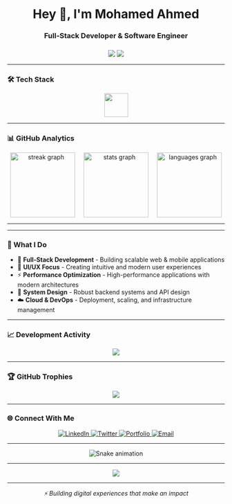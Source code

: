 <h1 align="center">Hey 👋, I'm Mohamed Ahmed</h1>
<h3 align="center">Full-Stack Developer & Software Engineer</h3>

###

<div align="center">
  <img src="https://visitor-badge.laobi.icu/badge?page_id=Mohamed4P.Mohamed4P&left_text=Profile%20Views"  />
  <img src="https://img.shields.io/github/followers/Mohamed4P?label=Followers&style=social"  />
</div>

---

### 🛠️ Tech Stack

<div align="center">
  <img src="https://skillicons.dev/icons?i=react,nextjs,typescript,javascript,nodejs,nestjs,tailwind,redux,graphql,go,rust,python,php,mysql,postgres,oracle,aws,docker,linux,nginx,git,github,figma" height="55" />
</div>

---

### 📊 GitHub Analytics

<div align="center" style="display: flex; gap: 20px; justify-content: center; flex-wrap: wrap;">
  <img src="https://streak-stats.demolab.com?user=Mohamed4P&theme=dracula&hide_border=true&background=0D1117" height="150" alt="streak graph" />
  <img src="https://github-readme-stats.vercel.app/api?username=Mohamed4P&hide_title=true&hide_rank=false&show_icons=true&include_all_commits=true&count_private=true&disable_animations=false&theme=dracula&locale=en&hide_border=true&bg_color=0D1117" height="150" alt="stats graph" />
  <img src="https://github-readme-stats.vercel.app/api/top-langs?username=Mohamed4P&locale=en&hide_title=false&layout=compact&card_width=320&langs_count=6&theme=dracula&hide_border=true&bg_color=0D1117" height="150" alt="languages graph" />
</div>

---


---

### 🎯 What I Do

- 💼 **Full-Stack Development** - Building scalable web & mobile applications
- 🎨 **UI/UX Focus** - Creating intuitive and modern user experiences  
- ⚡ **Performance Optimization** - High-performance applications with modern architectures
- 🔧 **System Design** - Robust backend systems and API design
- ☁️ **Cloud & DevOps** - Deployment, scaling, and infrastructure management

---

### 📈 Development Activity

<!-- GitHub Activity Graph -->
<div align="center">
  <img src="https://github-readme-activity-graph.vercel.app/graph?username=Mohamed4P&custom_title=Mohamed's%20GitHub%20Activity&theme=dracula&bg_color=0D1117&hide_border=true&line=BD93F9&point=FFFFFF&area_color=BD93F9&area=true" />
</div>

---

### 🏆 GitHub Trophies

<div align="center">
  <img src="https://github-profile-trophy.vercel.app/?username=Mohamed4P&theme=dracula&no-frame=true&no-bg=false&margin-w=4&row=2&column=4" />
</div>

---

### 🌐 Connect With Me

<div align="center">
  <a href="[https://linkedin.com/in/Mohamed Ahmed](https://www.linkedin.com/in/mohamed-ahmed-b33872340?utm_source=share&utm_campaign=share_via&utm_content=profile&utm_medium=android_app)" target="_blank">
    <img src="https://img.shields.io/badge/LinkedIn-0077B5?style=for-the-badge&logo=linkedin&logoColor=white" alt="LinkedIn"/>
  </a>
  <a href="https://twitter.com/your-profile](https://x.com/skip_f4_now" target="_blank">
    <img src="https://img.shields.io/badge/Twitter-1DA1F2?style=for-the-badge&logo=twitter&logoColor=white" alt="Twitter"/>
  </a>
  <a href="https://portfolio-yourname.vercel.app" target="_blank">
    <img src="https://img.shields.io/badge/Portfolio-FF7139?style=for-the-badge&logo=firefox&logoColor=white" alt="Portfolio"/>
  </a>
  <a href="mailto:mohamed56bit@gmail.com" target="_blank">
    <img src="https://img.shields.io/badge/Email-D14836?style=for-the-badge&logo=gmail&logoColor=white" alt="Email"/>
  </a>
</div>

---

<div align="center">
  
  ![Snake animation](https://github.com/Mohamed4P/Mohamed4P/blob/output/github-contribution-grid-snake.svg)
  
</div>

---

<div align="center">
  <img src="https://spotify-github-profile.kittinanx.com/api/view?uid=your-spotify-id&cover_image=true&theme=default&bar_color=bd93f9&bar_color_cover=true" />
</div>

---

<p align="center">
  <i>⚡ Building digital experiences that make an impact</i>
</p>
